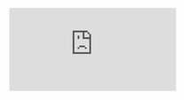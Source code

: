 ![Interaktive Wahlergebnisse Karte](https://raw.githubusercontent.com/Kxljxv/1/refs/heads/main/Datei.json)
